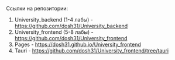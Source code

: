 Ссылки на репозитории: 

1. University_backend (1-4 лабы) - https://github.com/dosh31/University_backend
2. University_frontend (5-8 лабы) - https://github.com/dosh31/University_frontend
3. Pages - https://dosh31.github.io/University_frontend
4. Tauri - https://github.com/dosh31/University_frontend/tree/tauri
